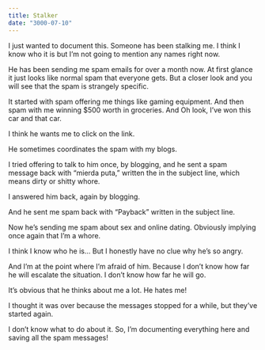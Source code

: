 ```yaml
---
title: Stalker
date: "3000-07-10"
---
```


I just wanted to document this.  Someone has been stalking me. I think I know who it is but I’m not going to mention any names right now.

He has been sending me spam emails for over a month now. At first glance it just looks like normal spam that everyone gets. But a closer look and you will see that the spam is strangely specific.  

It started with spam offering me things like gaming equipment. And then spam with me winning $500 worth in groceries. And Oh look, I’ve won this car and that car.  

I think he wants me to click on the link.

He sometimes coordinates the spam with my blogs.

I tried offering to talk to him once, by blogging, and he sent a spam message back with “mierda puta,” written the in the subject line, which means dirty or shitty whore.

I answered him back, again by blogging. 

And he sent me spam back with “Payback” written in the subject line. 

Now he’s sending me spam about sex and online dating. Obviously implying once again that I’m a whore.

I think I know who he is… But I honestly have no clue why he’s so angry. 

And I’m at the point where I’m afraid of him. Because I don’t know how far he will escalate the situation. I don’t know how far he will go.  

It’s obvious that he thinks about me a lot. He hates me!

I thought it was over because the messages stopped for a while, but they’ve started again. 

I don’t know what to do about it. So, I’m documenting everything here and saving all the spam messages!
